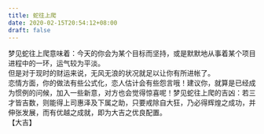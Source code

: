 ```yaml
---
title: 蛇往上爬
date: 2020-02-15T20:54:12+08:00
draft: false
---
```


梦见蛇往上爬意味着：今天的你会为某个目标而坚持，或是默默地从事着某个项目进程中的一环，运气较为平淡。<br>
但是对于现时的财运来说，无风无浪的状况就足以让你有所进帐了。<br>
恋情方面，你的做法有些公式化，恋人估计会有些怨言哦！建议你，就算是已经成为惯例的问候，加入一些新意，对方也会觉得惊喜呢！梦见蛇往上爬的吉凶：若三才皆吉数，则能得上司惠泽及下属之助，只要戒除自大狂，乃必得辉煌之成功，并伸张发展，而有优越之成就，即为大吉之优良配置。<br>
【大吉】
